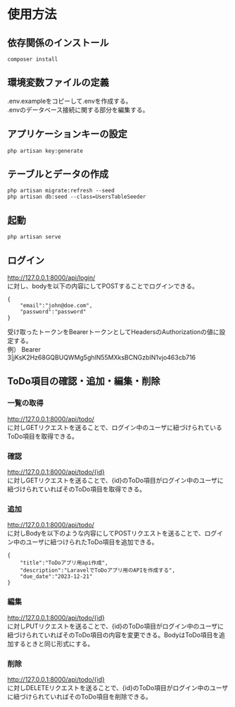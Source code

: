 # 使用方法

## 依存関係のインストール
```
composer install
```

## 環境変数ファイルの定義
.env.exampleをコピーして.envを作成する。  
.envのデータベース接続に関する部分を編集する。

## アプリケーションキーの設定
```
php artisan key:generate
```

## テーブルとデータの作成
```
php artisan migrate:refresh --seed
php artisan db:seed --class=UsersTableSeeder
```

## 起動
```
php artisan serve
```

## ログイン
http://127.0.0.1:8000/api/login/  
に対し、bodyを以下の内容にしてPOSTすることでログインできる。
```
{
    "email":"john@doe.com",
    "password":"password"
}
```
受け取ったトークンをBearerトークンとしてHeadersのAuthorizationの値に設定する。  
例） Bearer 3|jKsK2Hz68GQBUQWMg5ghlN55MXksBCNGzbIN1vjo463cb716

## ToDo項目の確認・追加・編集・削除

### 一覧の取得
http://127.0.0.1:8000/api/todo/  
に対しGETリクエストを送ることで、ログイン中のユーザに紐づけられているToDo項目を取得できる。

### 確認
http://127.0.0.1:8000/api/todo/{id}  
に対しGETリクエストを送ることで、{id}のToDo項目がログイン中のユーザに紐づけられていればそのToDo項目を取得できる。

### 追加
http://127.0.0.1:8000/api/todo/  
に対しBodyを以下のような内容にしてPOSTリクエストを送ることで、ログイン中のユーザに紐つけられたToDo項目を追加できる。
```
{
    "title":"ToDoアプリ用api作成",
    "description":"LaravelでToDoアプリ用のAPIを作成する",
    "due_date":"2023-12-21"
}
```
### 編集
http://127.0.0.1:8000/api/todo/{id}  
に対しPUTリクエストを送ることで、{id}のToDo項目がログイン中のユーザに紐づけられていればそのToDo項目の内容を変更できる。BodyはToDo項目を追加するときと同じ形式にする。

### 削除
http://127.0.0.1:8000/api/todo/{id}  
に対しDELETEリクエストを送ることで、{id}のToDo項目がログイン中のユーザに紐づけられていればそのToDo項目を削除できる。
